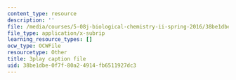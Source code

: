 ```yaml
---
content_type: resource
description: ''
file: /media/courses/5-08j-biological-chemistry-ii-spring-2016/38be1dbe0f7f80a24914fb6511927dc3_0fm50-F9934.srt
file_type: application/x-subrip
learning_resource_types: []
ocw_type: OCWFile
resourcetype: Other
title: 3play caption file
uid: 38be1dbe-0f7f-80a2-4914-fb6511927dc3
---
```

